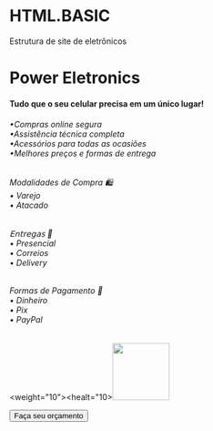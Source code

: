 # HTML.BASIC
Estrutura de site de eletrônicos 

<!doctype html>
<html>
<head>
 <title></title>
 <link rel="stylesheet" href="style.css">
</head>
<body>

 <script src="script.js"></script>
</body>
</html>
<h1> Power Eletronics </h1>
<h4> Tudo que o seu celular precisa em um único lugar!</h4>
<h6>•Compras online segura<br>
•Assistência técnica completa<br>
•Acessórios para todas as ocasiões<br>
•Melhores preços e formas de entrega<br><h6>
Modalidades de Compra 🛍️<br>
• Varejo<br>
• Atacado<br>
</h6><h6>
𝖤𝗇𝗍𝗋𝖾𝗀𝖺𝗌 🚀<br>
• Presencial <br>
• Correios <br>
• Delivery <br>
</h6><h6>
Formas de Pagamento 💸<br>
• Dinheiro <br>
• Pix <br>
• PayPal<br>
</h6>

<weight="10"><healt="10><img src="https://www.dugordo.com.br/assistencia-tecnica/imagens/conserto-de-celular-em-1-hora.jpg" width="100" height="100">
<br>

<button>Faça seu orçamento</button>
